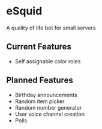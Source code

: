 # eSquid
A quality of life bot for small servers

## Current Features
- Self assignable color roles

## Planned Features
- Birthday announcements
- Random item picker
- Random number generator
- User voice channel creation
- Polls
